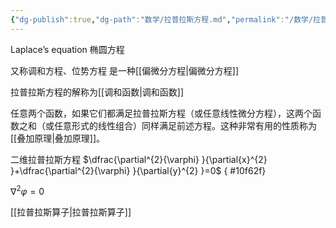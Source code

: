 ```yaml
---
{"dg-publish":true,"dg-path":"数学/拉普拉斯方程.md","permalink":"/数学/拉普拉斯方程/","dgPassFrontmatter":true,"noteIcon":"","created":"2024-04-16T13:01:27.470+08:00","updated":"2024-04-17T10:39:27.132+08:00"}
---
```


Laplace’s equation
椭圆方程

又称调和方程、位势方程
是一种[[偏微分方程\|偏微分方程]]

拉普拉斯方程的解称为[[调和函数\|调和函数]]

任意两个函数，如果它们都满足拉普拉斯方程（或任意线性微分方程），这两个函数之和（或任意形式的线性组合）同样满足前述方程。这种非常有用的性质称为[[叠加原理\|叠加原理]]。

二维拉普拉斯方程
$\dfrac{\partial^{2}{\varphi} }{\partial{x}^{2} }+\dfrac{\partial^{2}{\varphi} }{\partial{y}^{2} }=0$
{ #10f62f}


$\nabla^{2}\varphi=0$

[[拉普拉斯算子\|拉普拉斯算子]]

